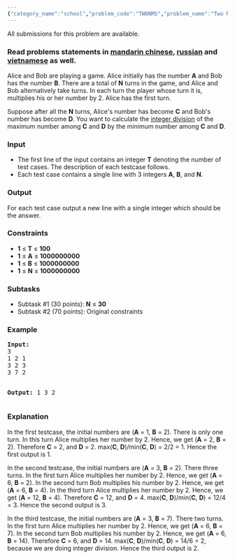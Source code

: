 ```yaml
---
{"category_name":"school","problem_code":"TWONMS","problem_name":"Two Numbers","languages_supported":{"0":"ADA","1":"ASM","2":"BASH","3":"BF","4":"C","5":"C99 strict","6":"CAML","7":"CLOJ","8":"CLPS","9":"CPP 4.3.2","10":"CPP 6.3","11":"CPP14","12":"CS2","13":"D","14":"ERL","15":"FORT","16":"FS","17":"GO","18":"HASK","19":"ICK","20":"ICON","21":"JAVA","22":"JS","23":"LISP clisp","24":"LISP sbcl","25":"LUA","26":"NEM","27":"NICE","28":"NODEJS","29":"PAS fpc","30":"PAS gpc","31":"PERL","32":"PERL6","33":"PHP","34":"PIKE","35":"PRLG","36":"PYPY","37":"PYTH","38":"PYTH 3.5","39":"RUBY","40":"SCALA","41":"SCM chicken","42":"SCM guile","43":"SCM qobi","44":"ST","45":"TCL","46":"TEXT","47":"WSPC"},"max_timelimit":1,"source_sizelimit":50000,"problem_author":"grumpy_gordon","problem_tester":"lg5293","date_added":"21-06-2017","tags":{"0":"cakewalk","1":"grumpy_gordon","2":"ltime49","3":"simple"},"editorial_url":"https://discuss.codechef.com/problems/TWONMS","time":{"view_start_date":1498323600,"submit_start_date":1498323600,"visible_start_date":1498323600,"end_date":1735669800},"layout":"problem"}
---
```

<span class="solution-visible-txt">All submissions for this problem are available.</span><h3>Read problems statements in <a target="_blank" 
href="http://www.codechef.com/download/translated/LTIME49/mandarin/TWONMS.pdf">mandarin chinese</a>, <a target="_blank" 
href="http://www.codechef.com/download/translated/LTIME49/russian/TWONMS.pdf">russian</a> and <a target="_blank" 
href="http://www.codechef.com/download/translated/LTIME49/vietnamese/TWONMS.pdf">vietnamese</a> as well.</h3>

<p>Alice and Bob are playing a game. Alice initially has the number <b>A</b> and Bob has the number <b>B</b>. There are a total of <b>N</b> turns in the game, and Alice and Bob alternatively take turns. In each turn the player whose turn it is, multiplies his or her number by 2. Alice has the first turn.</p>
<p>Suppose after all the <b>N</b> turns, Alice's number has become <b>C</b> and Bob's number has become <b>D</b>. You want to calculate the <a href = "http://mathworld.wolfram.com/IntegerDivision.html">integer division</a> of the maximum number among <b>C</b> and <b>D</b> by the minimum number among <b>C</b> and <b>D</b>.</p>

<h3>Input</h3>
<ul>
<li>The first line of the input contains an integer <b>T</b> denoting the number of test cases. The description of each testcase follows.</li>
<li>Each test case contains a single line with 3 integers <b>A</b>, <b>B</b>, and <b>N</b>.</li>
</ul>

<h3>Output</h3>
<p>For each test case output a new line with a single integer which should be the answer.</p>

<h3>Constraints</h3>
<ul>
<li><b>1</b> ≤ <b>T</b> ≤ <b>100</b></li>
<li><b>1</b> ≤ <b>A</b> ≤ <b>1000000000</b></li>
<li><b>1</b> ≤ <b>B</b> ≤ <b>1000000000</b></li>
<li><b>1</b> ≤ <b>N</b> ≤ <b>1000000000</b></li>
</ul>

<h3>Subtasks</h3>
<ul>
<li>Subtask #1 (30 points): <b>N</b> ≤ <b>30</b></li>
<li>Subtask #2 (70 points): Original constraints</li>
</ul>

<h3>Example</h3>
<pre><b>Input:</b>
3
1 2 1
3 2 3
3 7 2

<b>Output:</b>
1
3
2
</pre>

<h3>Explanation</h3>
<p>In the first testcase, the initial numbers are (<b>A</b> = 1, <b>B</b> = 2). There is only one turn. In this turn Alice multiplies her number by 2. Hence, we get (<b>A</b> = 2, <b>B</b> = 2). Therefore <b>C</b> = 2, and <b>D</b> = 2. max(<b>C</b>, <b>D</b>)/min(<b>C</b>, <b>D</b>) = 2/2 = 1. Hence the first output is 1.</p>

<p>In the second testcase, the initial numbers are (<b>A</b> = 3, <b>B</b> = 2). There three turns. In the first turn Alice multiplies her number by 2. Hence, we get (<b>A</b> = 6, <b>B</b> = 2). In the second turn Bob multiplies his number by 2. Hence, we get (<b>A</b> = 6, <b>B</b> = 4). In the third turn Alice multiplies her number by 2. Hence, we get (<b>A</b> = 12, <b>B</b> = 4). Therefore <b>C</b> = 12, and <b>D</b> = 4. max(<b>C</b>, <b>D</b>)/min(<b>C</b>, <b>D</b>) = 12/4 = 3. Hence the second output is 3.</p>

<p>In the third testcase, the initial numbers are (<b>A</b> = 3, <b>B</b> = 7). There two turns. In the first turn Alice multiplies her number by 2. Hence, we get (<b>A</b> = 6, <b>B</b> = 7). In the second turn Bob multiplies his number by 2. Hence, we get (<b>A</b> = 6, <b>B</b> = 14). Therefore <b>C</b> = 6, and <b>D</b> = 14. max(<b>C</b>, <b>D</b>)/min(<b>C</b>, <b>D</b>) = 14/6 = 2, because we are doing integer division. Hence the third output is 2.</p>